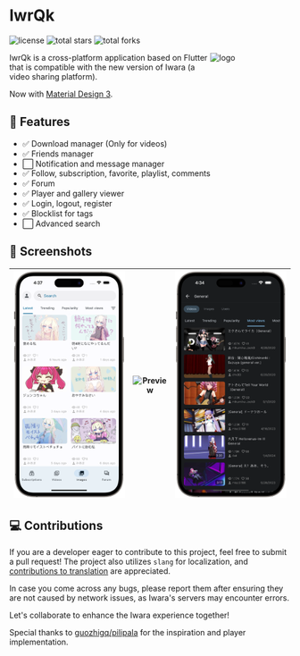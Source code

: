 # IwrQk 

![license](https://img.shields.io/github/license/iwrqk/iwrqk.svg)
![total stars](https://img.shields.io/github/stars/iwrqk/iwrqk?label=total%20stars)
![total forks](https://img.shields.io/github/forks/iwrqk/iwrqk?label=total%20forks)

<img src="./doc/icon.png" alt="logo" width="144" height="144" align="right" />

IwrQk is a cross-platform application based on Flutter that is compatible with the new version of Iwara (a video sharing platform).

Now with [Material Design 3](https://m3.material.io/).

## 🚩 Features

 - ✅ Download manager (Only for videos)
 - ✅ Friends manager
 - ⬜ Notification and message manager 
 - ✅ Follow, subscription, favorite, playlist, comments
 - ✅ Forum
 - ✅ Player and gallery viewer
 - ✅ Login, logout, register
 - ✅ Blocklist for tags
 - ⬜ Advanced search

## 📱 Screenshots

| ![Preview](./doc/1.png) | ![Preview](./doc/2.png) | ![Preview](./doc/3.png) | 
|:---:|:---:|:---:|

## 💻 Contributions

If you are a developer eager to contribute to this project, feel free to submit a pull request! The project also utilizes `slang` for localization, and [contributions to translation](/lib/i18n/strings.i18n.json) are appreciated.

In case you come across any bugs, please report them after ensuring they are not caused by network issues, as Iwara's servers may encounter errors.

Let's collaborate to enhance the Iwara experience together!

Special thanks to [guozhigq/pilipala](https://github.com/guozhigq/pilipala) for the inspiration and player implementation.